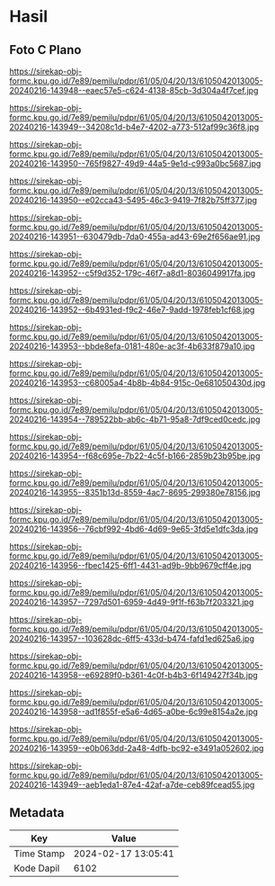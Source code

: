 # Hasil

## Foto C Plano

https://sirekap-obj-formc.kpu.go.id/7e89/pemilu/pdpr/61/05/04/20/13/6105042013005-20240216-143948--eaec57e5-c624-4138-85cb-3d304a4f7cef.jpg

https://sirekap-obj-formc.kpu.go.id/7e89/pemilu/pdpr/61/05/04/20/13/6105042013005-20240216-143949--34208c1d-b4e7-4202-a773-512af99c36f8.jpg

https://sirekap-obj-formc.kpu.go.id/7e89/pemilu/pdpr/61/05/04/20/13/6105042013005-20240216-143950--765f9827-49d9-44a5-9e1d-c993a0bc5687.jpg

https://sirekap-obj-formc.kpu.go.id/7e89/pemilu/pdpr/61/05/04/20/13/6105042013005-20240216-143950--e02cca43-5495-46c3-9419-7f82b75ff377.jpg

https://sirekap-obj-formc.kpu.go.id/7e89/pemilu/pdpr/61/05/04/20/13/6105042013005-20240216-143951--630479db-7da0-455a-ad43-69e2f656ae91.jpg

https://sirekap-obj-formc.kpu.go.id/7e89/pemilu/pdpr/61/05/04/20/13/6105042013005-20240216-143952--c5f9d352-179c-46f7-a8d1-8036049917fa.jpg

https://sirekap-obj-formc.kpu.go.id/7e89/pemilu/pdpr/61/05/04/20/13/6105042013005-20240216-143952--6b4931ed-f9c2-46e7-9add-1978feb1cf68.jpg

https://sirekap-obj-formc.kpu.go.id/7e89/pemilu/pdpr/61/05/04/20/13/6105042013005-20240216-143953--bbde8efa-0181-480e-ac3f-4b633f879a10.jpg

https://sirekap-obj-formc.kpu.go.id/7e89/pemilu/pdpr/61/05/04/20/13/6105042013005-20240216-143953--c68005a4-4b8b-4b84-915c-0e681050430d.jpg

https://sirekap-obj-formc.kpu.go.id/7e89/pemilu/pdpr/61/05/04/20/13/6105042013005-20240216-143954--789522bb-ab6c-4b71-95a8-7df9ced0cedc.jpg

https://sirekap-obj-formc.kpu.go.id/7e89/pemilu/pdpr/61/05/04/20/13/6105042013005-20240216-143954--f68c695e-7b22-4c5f-b166-2859b23b95be.jpg

https://sirekap-obj-formc.kpu.go.id/7e89/pemilu/pdpr/61/05/04/20/13/6105042013005-20240216-143955--8351b13d-8559-4ac7-8695-299380e78156.jpg

https://sirekap-obj-formc.kpu.go.id/7e89/pemilu/pdpr/61/05/04/20/13/6105042013005-20240216-143956--76cbf992-4bd6-4d69-9e65-3fd5e1dfc3da.jpg

https://sirekap-obj-formc.kpu.go.id/7e89/pemilu/pdpr/61/05/04/20/13/6105042013005-20240216-143956--fbec1425-6ff1-4431-ad9b-9bb9679cff4e.jpg

https://sirekap-obj-formc.kpu.go.id/7e89/pemilu/pdpr/61/05/04/20/13/6105042013005-20240216-143957--7297d501-6959-4d49-9f1f-f63b7f203321.jpg

https://sirekap-obj-formc.kpu.go.id/7e89/pemilu/pdpr/61/05/04/20/13/6105042013005-20240216-143957--103628dc-6ff5-433d-b474-fafd1ed625a6.jpg

https://sirekap-obj-formc.kpu.go.id/7e89/pemilu/pdpr/61/05/04/20/13/6105042013005-20240216-143958--e69289f0-b361-4c0f-b4b3-6f149427f34b.jpg

https://sirekap-obj-formc.kpu.go.id/7e89/pemilu/pdpr/61/05/04/20/13/6105042013005-20240216-143958--ad1f855f-e5a6-4d65-a0be-6c99e8154a2e.jpg

https://sirekap-obj-formc.kpu.go.id/7e89/pemilu/pdpr/61/05/04/20/13/6105042013005-20240216-143959--e0b063dd-2a48-4dfb-bc92-e3491a052602.jpg

https://sirekap-obj-formc.kpu.go.id/7e89/pemilu/pdpr/61/05/04/20/13/6105042013005-20240216-143949--aeb1eda1-87e4-42af-a7de-ceb89fcead55.jpg


## Metadata

| Key        | Value               |
| ---------- | ------------------- |
| Time Stamp | 2024-02-17 13:05:41 |
| Kode Dapil | 6102                |



